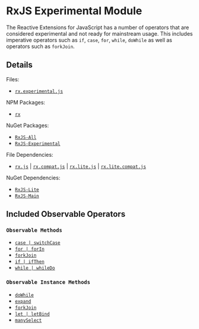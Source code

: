 # RxJS Experimental Module #

The Reactive Extensions for JavaScript has a number of operators that are considered experimental and not ready for mainstream usage.  This includes imperative operators such as `if`, `case`, `for`, `while`, `doWhile` as well as operators such as `forkJoin`.

## Details ##

Files:
- [`rx.experimental.js`](https://github.com/Reactive-Extensions/RxJS/blob/master/dist/rx.experimental.js)

NPM Packages:
- [`rx`](https://www.npmjs.org/package/rx)

NuGet Packages:
- [`RxJS-All`](http://www.nuget.org/packages/RxJS-All/)
- [`RxJS-Experimental`](http://www.nuget.org/packages/RxJS-Experimental/)

File Dependencies:
- [`rx.js`](https://github.com/Reactive-Extensions/RxJS/blob/master/dist/rx.js) | [`rx.compat.js`](https://github.com/Reactive-Extensions/RxJS/blob/master/dist/rx.compat.js) | [`rx.lite.js`](https://github.com/Reactive-Extensions/RxJS/blob/master/dist/rx.lite.js) | [`rx.lite.compat.js`](https://github.com/Reactive-Extensions/RxJS/blob/master/dist/rx.lite.compat.js)

NuGet Dependencies:
- [`RxJS-Lite`](http://www.nuget.org/packages/RxJS-Lite/)
- [`RxJS-Main`](http://www.nuget.org/packages/RxJS-Main/)

## Included Observable Operators ##

### `Observable Methods`
- [`case | switchCase`](../api/core/operators/case.md)
- [`for | forIn`](../api/core/operators/for.md)
- [`forkJoin`](../api/core/operators/forkjoin.md)
- [`if | ifThen`](../api/core/operators/if.md)
- [`while | whileDo`](../api/core/operators/while.md)

### `Observable Instance Methods`
- [`doWhile`](/api/core/operators/dowhile.md)
- [`expand`](../api/core/operators/expand.md)
- [`forkJoin`](../api/core/operators/forkjoinproto.md)
- [`let | letBind`](../api/core/operators/let.md)
- [`manySelect`](../api/core/operators/manyselect.md)
